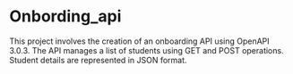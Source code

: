 # Onbording_api
This project involves the creation of an onboarding API using OpenAPI 3.0.3. The API manages a list of students using GET and POST operations. Student details are represented in JSON format.